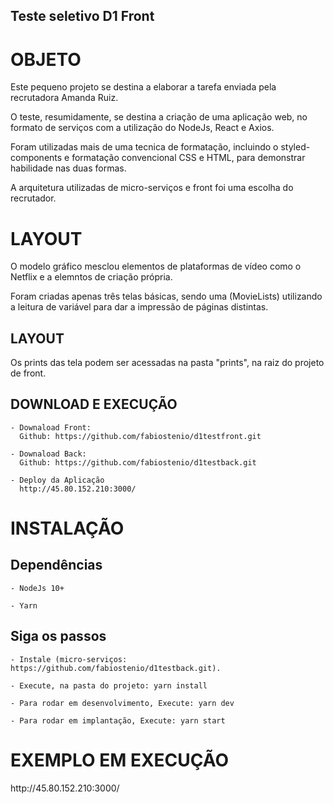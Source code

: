 ## Teste seletivo D1 Front

<h1>OBJETO</h2>
  <p>Este pequeno projeto se destina a elaborar a tarefa enviada pela recrutadora Amanda Ruiz.</p>  

  <p>O teste, resumidamente, se destina a criação de uma aplicação web, no formato de serviços com a utilização do NodeJs, React e Axios.</p> 

  <p>Foram utilizadas mais de uma tecnica de formatação, incluindo o styled-components e formatação convencional CSS e HTML, para demonstrar habilidade nas duas formas.</p>

  <p>A arquitetura utilizadas de micro-serviços e front foi uma escolha do recrutador.</p>


<h1>LAYOUT</h1>

  <p>O modelo gráfico mesclou elementos de plataformas de vídeo como o Netflix e a elemntos de criação própria.</p>
  <p>Foram criadas apenas três telas básicas, sendo uma (MovieLists) utilizando a leitura de variável para dar a impressão de páginas distintas.</p>

  <h2>LAYOUT</h2>
    <p>Os prints das tela podem ser acessadas na pasta "prints", na raiz do projeto de front.</p>


  <h2>DOWNLOAD E EXECUÇÃO</h2>

    - Downaload Front:
      Github: https://github.com/fabiostenio/d1testfront.git

    - Downaload Back:
      Github: https://github.com/fabiostenio/d1testback.git

    - Deploy da Aplicação
      http://45.80.152.210:3000/


<h1>INSTALAÇÃO</h1>
  <h2>Dependências</h2>
    
    - NodeJs 10+

    - Yarn

  <h2>Siga os passos</h2>
    
    - Instale (micro-serviços: https://github.com/fabiostenio/d1testback.git).

    - Execute, na pasta do projeto: yarn install
    
    - Para rodar em desenvolvimento, Execute: yarn dev 
    
    - Para rodar em implantação, Execute: yarn start 
  
  
<h1>EXEMPLO EM EXECUÇÃO</h1>
      http://45.80.152.210:3000/  
